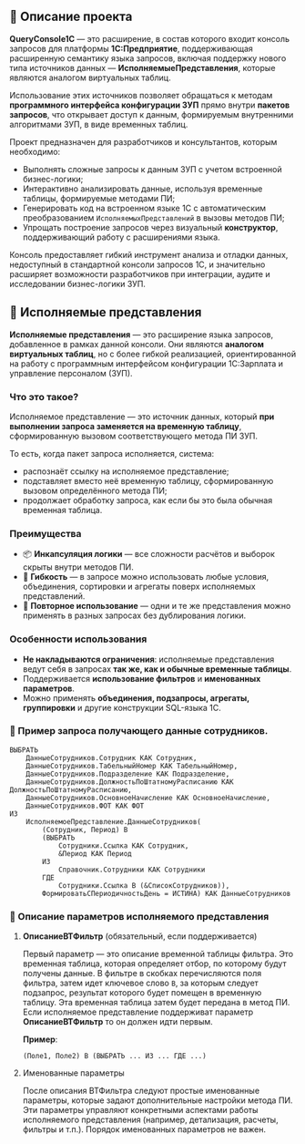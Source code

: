 ## 📌 Описание проекта

**QueryConsole1C** — это расширение, в состав которого входит консоль запросов для платформы **1С:Предприятие**, поддерживающая расширенную семантику языка запросов, включая поддержку нового типа источников данных — **ИсполняемыеПредставления**, которые являются аналогом виртуальных таблиц.

Использование этих источников позволяет обращаться к методам **программного интерфейса конфигурации ЗУП** прямо внутри **пакетов запросов**, что открывает доступ к данным, формируемым внутренними алгоритмами ЗУП, в виде временных таблиц.

Проект предназначен для разработчиков и консультантов, которым необходимо:

- Выполнять сложные запросы к данным ЗУП с учетом встроенной бизнес-логики;
- Интерактивно анализировать данные, используя временные таблицы, формируемые методами ПИ;
- Генерировать код на встроенном языке 1С с автоматическим преобразованием `ИсполняемыхПредставлений` в вызовы методов ПИ;
- Упрощать построение запросов через визуальный **конструктор**, поддерживающий работу с расширениями языка.

Консоль предоставляет гибкий инструмент анализа и отладки данных, недоступный в стандартной консоли запросов 1С, и значительно расширяет возможности разработчиков при интеграции, аудите и исследовании бизнес-логики ЗУП.

## 🧩 Исполняемые представления

**Исполняемые представления** — это расширение языка запросов, добавленное в рамках данной консоли. Они являются **аналогом виртуальных таблиц**, но с более гибкой реализацией, ориентированной на работу с программным интерфейсом конфигурации 1С:Зарплата и управление персоналом (ЗУП).

### Что это такое?

Исполняемое представление — это источник данных, который **при выполнении запроса заменяется на временную таблицу**, сформированную вызовом соответствующего метода ПИ ЗУП.

То есть, когда пакет запроса исполняется, система:
- распознаёт ссылку на исполняемое представление;
- подставляет вместо неё временную таблицу, сформированную вызовом определённого метода ПИ;
- продолжает обработку запроса, как если бы это была обычная временная таблица.

### Преимущества

- 📦 **Инкапсуляция логики** — все сложности расчётов и выборок скрыты внутри методов ПИ.
- 🔧 **Гибкость** — в запросе можно использовать любые условия, объединения, сортировки и агрегаты поверх исполняемых представлений.
- 🔄 **Повторное использование** — одни и те же представления можно применять в разных запросах без дублирования логики.

### Особенности использования

- **Не накладываются ограничения**: исполняемые представления ведут себя в запросах **так же, как и обычные временные таблицы**.
- Поддерживается **использование фильтров** и **именованных параметров**.
- Можно применять **объединения, подзапросы, агрегаты, группировки** и другие конструкции SQL-языка 1С.

### 🧾 Пример запроса получающего данные сотрудников.

```1C
ВЫБРАТЬ
	ДанныеСотрудников.Сотрудник КАК Сотрудник,
	ДанныеСотрудников.ТабельныйНомер КАК ТабельныйНомер,
	ДанныеСотрудников.Подразделение КАК Подразделение,
	ДанныеСотрудников.ДолжностьПоШтатномуРасписанию КАК ДолжностьПоШтатномуРасписанию,
	ДанныеСотрудников.ОсновноеНачисление КАК ОсновноеНачисление,
	ДанныеСотрудников.ФОТ КАК ФОТ
ИЗ
	ИсполняемоеПредставление.ДанныеСотрудников(
		(Сотрудник, Период) В 
		(ВЫБРАТЬ
			Сотрудники.Ссылка КАК Сотрудник,
			&Период КАК Период
		ИЗ
			Справочник.Сотрудники КАК Сотрудники
		ГДЕ
			Сотрудники.Ссылка В (&СписокСотрудников)),
		ФормироватьСПериодичностьДень = ИСТИНА) КАК ДанныеСотрудников
```
### 📌 Описание параметров исполняемого представления

1. **ОписаниеВТФильтр** (обязательный, если поддерживается)

   Первый параметр — это описание временной таблицы фильтра. Это временная таблица, которая определяет отбор, по которому будут получены данные. В фильтре в скобках перечисляются поля фильтра, затем идет ключевое слово `В`, за которым следует подзапрос, результат которого будет помещен в временную таблицу. Эта временная таблица затем будет передана в метод ПИ. Если исполняемое представление поддерживат параметр **ОписаниеВТФильтр** то он должен идти первым.

   **Пример**:
   ```1C
   (Поле1, Поле2) В (ВЫБРАТЬ ... ИЗ ... ГДЕ ...)

2. Именованные параметры

    После описания ВТФильтра следуют простые именованные параметры, которые задают дополнительные настройки метода ПИ. Эти параметры управляют конкретными аспектами работы исполняемого представления (например, детализация, расчеты, фильтры и т.п.). Порядок именованных параметров не важен.

